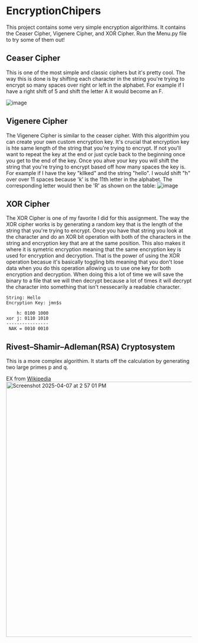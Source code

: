 # EncryptionChipers
This project contains some very simple encryption algorithims. It contains the Ceaser Cipher, Vigenere Cipher, and XOR Cipher. Run the Menu.py
file to try some of them out! 

## Ceaser Cipher
This is one of the most simple and classic ciphers but it's pretty cool. The way this is done is by shifting each character in
the string you're trying to encrypt so many spaces over right or left in the alphabet. For example if I have a right shift of
5 and shift the letter A it would become an F.

![image](https://github.com/user-attachments/assets/74888333-3e5a-4fae-8558-dee22b62d36e)

## Vigenere Cipher
The Vigenere Cipher is similar to the ceaser cipher. With this algorithim you can create your own custom encryption key. It's crucial
that encryption key is hte same length of the string that you're trying to encrypt. If not you'll want to repeat the key at the end or
just cycle back to the beginning once you get to the end of the key. Once you ahve your key you will shift the string that you're trying
to encrypt based off how many spaces the key is. For example if I have the key "kllked" and the string "hello". I would shift "h" over
over 11 spaces because 'k' is the 11th letter in the alphabet. The corresponding letter would then be 'R' as shown on the table:
![image](https://github.com/user-attachments/assets/00a1bb7c-a708-46f0-b700-03a53d5da099)

## XOR Cipher
The XOR Cipher is one of my favorite I did for this assignment. The way the XOR cipher works is by generating a random key that is the 
length of the string that you're trying to encrypt. Once you have that string you look at the character and do an XOR bit operation with
both of the characters in the string and encryption key that are at the same position. This also makes it where it is symetric encryption
meaning that the same encryption key is used for encryption and decryption. That is the power of using the XOR operation becasue it's
basically toggling bits meaning that you don't lose data when you do this operation allowing us to use one key for both encryption and 
decryption. When doing this a lot of time we will save the binary to a file that we will then decrypt because a lot of times it will decrypt
the character into something that isn't nessecarily a readable character.

```
String: Hello
Encryption Key: jmn$s

    h: 0100 1000
xor j: 0110 1010
----------------
 NAK = 0010 0010  
```

## Rivest–Shamir–Adleman(RSA) Cryptosystem
This is a more complex algorithim. It starts off the calculation by generating two large primes p and q. 

EX from [Wikipedia](https://en.wikipedia.org/wiki/RSA_cryptosystem)
<img width="693" alt="Screenshot 2025-04-07 at 2 57 01 PM" src="https://github.com/user-attachments/assets/faa372f1-e25f-4b46-86c1-9a240d8a92e8" />



